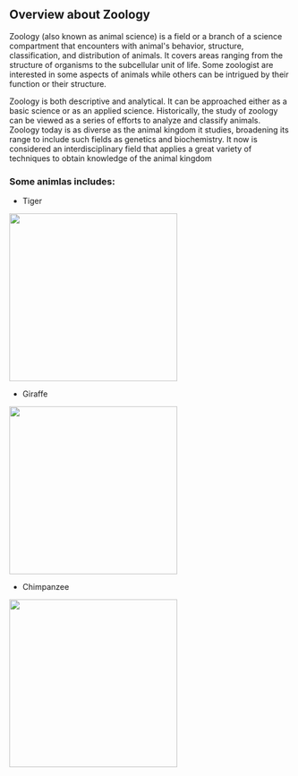 ## Overview about Zoology

Zoology (also known as animal science) is a field or a branch of a science compartment that encounters with animal's behavior, structure, classification, and distribution of animals. It covers areas ranging from the structure of organisms to the subcellular unit of life. Some zoologist are interested in some aspects of animals while others can be intrigued by their function or their structure.

Zoology is both descriptive and analytical. It can be approached either as a basic science or as an applied science. Historically, the study of zoology can be viewed as a series of efforts to analyze and classify animals. Zoology today is as diverse as the animal kingdom it studies, broadening its range to include such fields as genetics and biochemistry. It now is considered an interdisciplinary field that applies a great variety of techniques to obtain knowledge of the animal kingdom

### Some animlas includes:
* Tiger
<img src="https://detroitzoo.org/wp-content/uploads/2015/08/Tiger.jpg" width="300"/>

* Giraffe
<img src="https://www.denverzoo.org/wp-content/uploads/2018/09/giraffe-encounter-button-1.jpg" width="300"/>

* Chimpanzee
 <img src="https://animals.sandiegozoo.org/sites/default/files/2016-10/animals_hero_chimpanzee.jpg" width="300"/>

